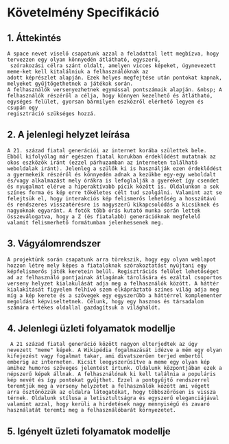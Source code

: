 # Követelmény Specifikáció

## 1. Áttekintés

    A space nevet viselő csapatunk azzal a feladattal lett megbízva, hogy tervezzen egy olyan könnyedén átlátható, egyszerű,
     szórakozási célra szánt oldalt, amelyen vicces képeket, úgynevezett meme-ket kell kitalálniuk a felhasználóknak az
    adott képrészlet alapján. Ezek helyes megfejtése után pontokat kapnak, melyeket gyűjtögethetnek a játékok során.
    A felhasználók versenyezhetnek egymással pontszámaik alapján. &nbsp; A felhasználók részéről a célja, hogy könnyen kezelhető és átlátható, egységes felület, gyorsan bármilyen eszközről elérhető legyen és csupán egy
    regisztráció szükséges hozzá.

## 2. A jelenlegi helyzet leírása 
    A 21. század fiatal generációi az internet korába születtek bele. Ebből kifolyólag már egészen fiatal korukban érdeklődést mutatnak az okos eszközök iránt (ezzel párhuzamban az interneten található weboldalak iránt). Jelenleg a szülők ki is használják ezen érdeklődést a gyermekeik részéről és könnyedén adnak a kezükbe egy-egy weboldalt és/vagy alkalmazást mely órákra is lefoglalják a gyereket így csendet és nyugalmat elérve a hiperaktívabb picik között is. Oldalunkon a sok színes forma és kép erre tökéletes célt tud szolgálni. Valamint azt se felejtsük el, hogy interakciós kép felismerős lehetőség a hosszútávú és rendszeres visszatérésre is nagyszerű kikapcsolódás a kicsiknek és nagyoknak egyaránt. A fotók több órás kutató munka során lettek összeválogatva, hogy a Z (és fiatalabb) generációknak megfelelő valamit felismerhető formátumban jelenhessenek meg.

## 3. Vágyálomrendszer 
    A projektünk során csapatunk arra törekszik, hogy egy olyan weblapot hozzon létre mely képes a fiataloknak szórakoztatást nyújtani egy képfelismerős játék keretein belül. Regisztrációs felület lehetőséget ad az felhasználó pontjainak átlagának tárolására és ezáltal csoportos verseny helyzet kialakulását adja meg a felhasználók között. A háttér kialakítását figyelem felhívó szem elkápráztató színes világ adja meg míg a kép kerete és a szövegek egy egyszerűbb a háttérrel komplementer megoldást képviseltetnek. Célunk, hogy egy hasznos és társadalom számára értékes oldallal gazdagítsuk a világhálót.

## 4. Jelenlegi üzleti folyamatok modellje 
     A 21 század fiatal generáció között nagyon elterjedtek az úgy nevezett "meme" képek. A Wikipédia fogalmazását idézve a mém egy olyan kifejezést vagy fogalmat takar, ami divatszerűen terjed embertől emberig az interneten. Kicsit leegyszerűsítve a meme egy olyan kép amihez humoros szöveges jelentést írtunk. Oldalunk központjában ezek a népszerű képek állnak. A felhasználónak ki kell találnia a populáris kép nevét és így pontokat gyűjthet. Ezzel a pontgyűjtő rendszerrel teremtjük meg a verseny helyzetet a felhasználók között ami végett arra ösztönözzük az oldalra látogatókat, hogy többszörösen is vissza térnek. Oldalunk stílusa a letisztultságra és egyszerű eleganciájával valamint azzal, hogy kerüli a hirdetések nagy mennyiségű és zavaró használatát teremti meg a felhasználóbarát környezetet.

## 5. Igényelt üzleti folyamatok modellje 
